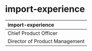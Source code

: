 # import-experience

| import-experience |
| :---- |
| Chief Product Officer | Netlify | Apr 2023 - Present | Leading product strategy and development |
| Director of Product Management | Adobe | Jan 2019 - Mar 2023 | Managed product teams for Adobe Experience Cloud |